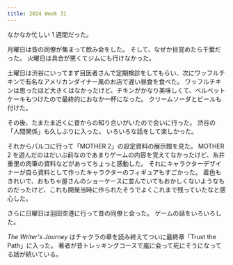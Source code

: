 ```yaml
---
title: 2024 Week 31
---
```


なかなか忙しい 1 週間だった。

月曜日は昔の同僚が集まって飲み会をした。
そして、なぜか目覚めたら千葉だった。
火曜日は具合が悪くてジムにも行けなかった。

土曜日は渋谷にいってまず目医者さんで定期検診をしてもらい、次にワッフルチキンで有名なアメリカンダイナー風のお店で遅い昼食を食べた。
ワッフルチキンは思ったほど大きくはなかったけど、チキンがかなり美味しくて、ベルベットケーキもつけたので最終的におなか一杯になった。
クリームソーダとビールも付けた。

その後、たまたま近くに昔からの知り合いがいたので会いに行った。
渋谷の「人間関係」も久しぶりに入った。
いろいろな話をして楽しかった。

それからパルコに行って「MOTHER 2」の設定資料の展示館を見た。
MOTHER 2 を遊んだのはだいぶ前なのであまりゲームの内容を覚えてなかったけど、糸井重里の肉筆の資料などがあってちょっと感動した。
それにキャラクターデザイナーが自ら資料として作ったキャラクターのフィギュアもすごかった。
着色もきれいで、おもちゃ屋さんのショーケースに並んでいてもおかしくないようなものだったけど、これも開発当時に作られたそうでよくこれまで残っていたなと感心した。

さらに日曜日は羽田空港に行って昔の同僚と会った。
ゲームの話をいろいろした。

_The Writer's Journey_ はチャクラの章を読み終えてついに最終章「Trust the Path」に入った。
著者が昔トレッキングコースで嵐に会って死にそうになってる話が続いている。
